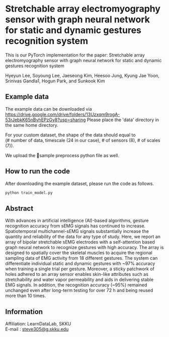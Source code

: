 # Stretchable array electromyography sensor with graph neural network for static and dynamic gestures recognition system


This is our PyTorch implementation for the paper: Stretchable array electromyography sensor with graph neural network for static and dynamic gestures recognition system

Hyeyun Lee, Soyoung Lee, Jaeseong Kim, Heesoo Jung, Kyung Jae Yoon, Srinivas Gandla1, Hogun Park, and Sunkook Kim

## Example data

The example data can be downloaded via https://drive.google.com/drive/folders/13Uzxqm9rogA-53rJebkK65nBvhEPzGy8?usp=sharing
Please place the 'data' directory in the same home directory.

For your custom dataset, the shape of the data should equal to   
(# number of data, timescale (24 in our case), # of sensors (8), # of scales (7)).

We upload the sample preprocess python file as well.

## How to run the code

After downloading the example dataset, please run the code as follows.

```bash
python train_model.py
```

## Abstract

With advances in artificial intelligence (AI)-based algorithms, gesture recognition accuracy from sEMG signals has continued to increase. Spatiotemporal multichannel-sEMG signals substantially increase the quantity and reliability of the data for any type of study. Here, we report an array of bipolar stretchable sEMG electrodes with a self-attention based graph neural network to recognize gestures with high accuracy. The array is designed to spatially cover the skeletal muscles to acquire the regional sampling data of EMG activity from 18 different gestures. The system can differentiate individual static and dynamic gestures with ~97% accuracy when training a single trial per gesture. Moreover, a sticky patchwork of holes adhered to an array sensor enables skin-like attributes such as stretchability and water vapor permeability and aids in delivering stable EMG signals. In addition, the recognition accuracy (~95%) remained unchanged even after long-term testing for over 72 h and being reused more than 10 times.

## Information

Affiliation: LearnDataLab, SKKU    
E-mail : steve305@g.skku.edu


